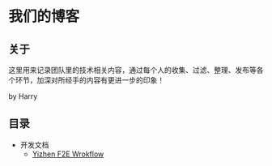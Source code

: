 # 我们的博客

## 关于
这里用来记录团队里的技术相关内容，通过每个人的收集、过滤、整理、发布等各个环节，加深对所经手的内容有更进一步的印象！

by Harry

## 目录
- 开发文档
  - [Yizhen F2E Wrokflow](https://github.com/hdwills/Yizhen-F2E/issues/1)

